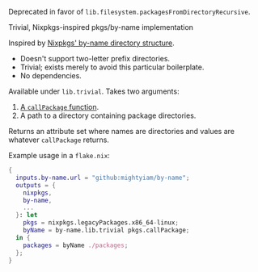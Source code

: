 Deprecated in favor of `lib.filesystem.packagesFromDirectoryRecursive`.

Trivial, Nixpkgs-inspired pkgs/by-name implementation

Inspired by [Nixpkgs' by-name directory structure](https://github.com/NixOS/nixpkgs/blob/master/pkgs/by-name/README.md).

- Doesn't support two-letter prefix directories.
- Trivial; exists merely to avoid this particular boilerplate.
- No dependencies.

Available under `lib.trivial`. Takes two arguments:

1. [A `callPackage` function](https://nixos.org/guides/nix-pills/callpackage-design-pattern).
2. A path to a directory containing package directories.

Returns an attribute set where names are directories and values are whatever `callPackage` returns.

Example usage in a `flake.nix`:

```nix
{
  inputs.by-name.url = "github:mightyiam/by-name";
  outputs = {
    nixpkgs,
    by-name,
    ...
  }: let
    pkgs = nixpkgs.legacyPackages.x86_64-linux;
    byName = by-name.lib.trivial pkgs.callPackage;
  in {
    packages = byName ./packages;
  };
}
```
